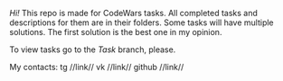 *Hi!* This repo is made for CodeWars tasks.
All completed tasks and descriptions for them are in their folders.
Some tasks will have multiple solutions. The first solution is the best one in my opinion.

To view tasks go to the *Task* branch, please.

My contacts:
tg //link//
vk //link//
github //link//